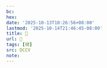 ```yaml
---
bc:
hex:
date: '2025-10-13T10:26:56+08:00'
lastmod: '2025-10-14T21:46:45-08:00'
title: 􄓳
url: 􄓳
tags: [樳]
src: DCCV
note:
---
```

